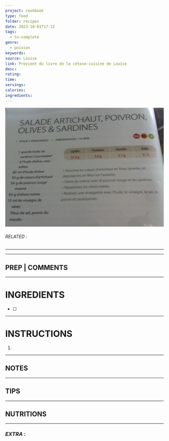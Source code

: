```yaml
---
project: cookbook
type: food
folder: recipes
date: 2023-10-01T17:15
tags:
  - to-complete
genre:
  - poisson
keywords: 
source: Louise
link: Provient du livre de la cétose-cuisine de Louise
desc: 
rating: 
time: 
servings: 
calories: 
ingredients:
---
```


![IMAGE](image_598.png)

###### *RELATED* : 
---


---
## PREP | COMMENTS



---
# INGREDIENTS

- [ ] 

---
# INSTRUCTIONS

1. 

---
## NOTES



---
## TIPS



---
## NUTRITIONS



---
### *EXTRA* :



